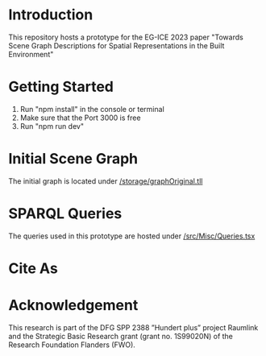 # Introduction

This repository hosts a prototype for the EG-ICE 2023 paper "Towards Scene Graph Descriptions for Spatial Representations in the Built Environment"

# Getting Started

1. Run "npm install" in the console or terminal
2. Make sure that the Port 3000 is free
3. Run "npm run dev"

# Initial Scene Graph

The initial graph is located under [/storage/graphOriginal.tll](/storage/graphOriginal.ttl)

# SPARQL Queries

The queries used in this prototype are hosted under [/src/Misc/Queries.tsx](/src/Misc/Queries.tsx)

# Cite As

# Acknowledgement

This research is part of the DFG SPP 2388 ”Hundert plus” project Raumlink and the Strategic Basic
Research grant (grant no. 1S99020N) of the Research Foundation Flanders (FWO).
